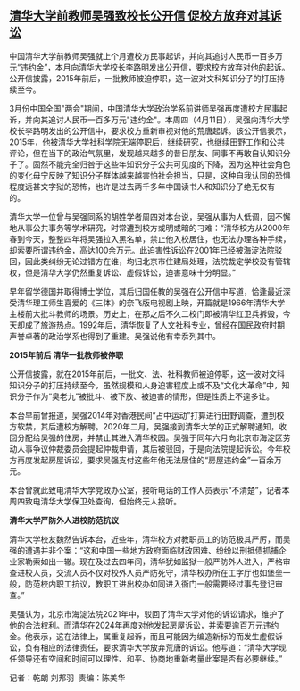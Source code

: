 <!--1712812178000-->
[清华大学前教师吴强致校长公开信 促校方放弃对其诉讼](https://www.rfa.org/mandarin/yataibaodao/renquanfazhi/ql2-04112024010710.html)
------

<p><span style="font-weight: 400;">中国清华大学前教师吴强就上个月遭校方民事起诉，并向其追讨人民币一百多万元“违约金”，本月向清华大学校长李路明发出公开信，要求校方放弃对他的起诉。公开信披露，2015年前后，一批教师被迫停职，这一波对文科知识分子的打压持续至今。</span></p><p><span style="font-weight: 400;">3月份中国全国"两会"期间，中国清华大学政治学系前讲师吴强再度遭校方民事起诉，并向其追讨人民币一百多万元"违约金"。本周四（4月11日），吴强向清华大学校长李路明发出的公开信中，要求校方重新审视对他的荒唐起诉。该公开信表示，2015年，他被清华大学社科学院无端停职后，继续研究，也继续田野工作和公共评论，但在当下的政治气氛里，发现越来越多的昔日朋友、同事不再敢自认知识分子了。固然不能完全归咎于这些年知识分子公共可见度的下降，因为这种社会角色的变化毋宁反映了知识分子群体越来越害怕社会担当，只是，这种自我认同的恐惧程度远甚文字狱的恐怖，也许是过去两千多年中国读书人和知识分子绝无仅有的。 </span></p><p><span style="font-weight: 400;">清华大学一位曾与吴强同系的胡姓学者周四对本台说，吴强从事为人低调，因不懈地从事公共事务等学术研究，时常遭到校方或明或暗的刁难：“清华校方从2000年春到今天，整整四年将吴强拉入黑名单，禁止他入校居住，也无法办理各种手续，却索要所谓违约金，高达100余万元。此迫害性诉讼在2001年已经被海淀法院驳回，因此类纠纷无论过错方在谁，均归北京市住建局处理，法院裁定学校没有管辖权，但是清华大学仍然重复诉讼、虚假诉讼，迫害意味十分明显。”</span></p><p><span style="font-weight: 400;">早年留学德国并取得博士学位，其后归国任教的吴强在公开信中写道，恰逢最近深受清华理工师生喜爱的《三体》的奈飞版电视剧上映，开篇就是1966年清华大学主楼前大批斗教师的场景。历史上，在那之后不久二校门即被清华红卫兵拆毁，今天却成了旅游热点。1992年后，清华恢复了人文社科专业，曾经在国民政府时期声誉卓著的政治学系也得到了重建。吴强说他有幸忝列其中。</span></p><p><strong>2015年前后 清华一批教师被停职</strong></p><p><span style="font-weight: 400;">公开信披露，就在2015年前后，一批文、法、社科教师被迫停职，这一波对文科知识分子的打压持续至今，虽然规模和人身迫害程度上或不及“文化大革命”中，知识分子作为“臭老九”被批斗、被下放、被迫害的情形，但是性质上不遑多让。</span></p><p><span style="font-weight: 400;">本台早前曾报道，吴强2014年对香港民间“占中运动”打算进行田野调查，遭到校方软禁，其后遭校方解聘。2020年二月，吴强接到清华大学的正式解聘通知，收回分配给吴强的住房，并禁止其进入清华校园。吴强于同年六月向北京市海淀区劳动人事争议仲裁委员会提起仲裁申请，其后被驳回，于是向法院提起诉讼。今年校方再度发起房屋诉讼，要求吴强支付这些年他无法居住的“房屋违约金”一百余万元。</span></p><p><span style="font-weight: 400;">本台曾就此致电清华大学党政办公室，接听电话的工作人员表示“不清楚”，记者本周四致电清华大学保卫处查询，但始终无人接听。</span></p><p><b>清华大学严防外人进校防范抗议</b></p><p><span style="font-weight: 400;">清华大学校友魏然告诉本台，近些年，清华校方对教职员工的防范极其严厉，而吴强的遭遇并非个案：“这和中国一些地方政府面临财政困难、纷纷以刑抵债抓捕企业家勒索如出一辙。现在及过去四年间，清华犹如监狱一般严防外人进入，严格审查进校人员，交流人员不仅对校外人员严防死守，清华校办所在工字厅也如堡垒一般，防范校内职工抗议，教职工进出校办如同进入衙门一般需要经过事先登记审查。”</span></p><p><span style="font-weight: 400;">吴强认为，北京市海淀法院2021年中，驳回了清华大学对他的诉讼请求，维护了他的合法权利。而清华在2024年再度对他发起房屋诉讼，并索要逾百万元违约金。他表示，这在法律上，属重复起诉，而且可能因为编造新标的而发生虚假诉讼，负有相应的法律责任，要求清华大学放弃荒唐的诉讼。他写道：“清华大学现任领导还有空间和时间可以理性、和平、协商地重新考量此案是否有必要继续。”</span></p><p><span style="font-weight: 400;">记者：乾朗 刘邦羽  责编：陈美华  </span></p><p><br style="font-weight: 400;"/><br style="font-weight: 400;"/></p>
